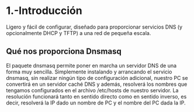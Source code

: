 # 1.-Introducción
Ligero y fácil de configurar, diseñado para proporcionar servicios DNS (y opcionalmente DHCP y TFTP) a una red de pequeña escala.


## Qué nos proporciona Dnsmasq
El paquete dnsmasq permite poner en marcha un servidor DNS de una forma muy sencilla. Simplemente instalando y arrancando el servicio dnsmasq, sin realizar ningún tipo de configuración adicional, nuestro PC se convertirá en un servidor caché DNS y además, resolverá los nombres que tengamos configurados en el archivo /etc/hosts de nuestro servidor. La resolución funcionará tanto en sentido directo como en sentido inverso, es decir, resolverá la IP dado un nombre de PC y el nombre del PC dada la IP.
